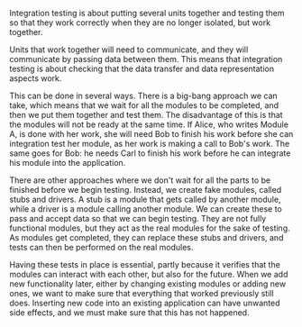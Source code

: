 Integration testing is about putting several units together and testing them so that they work correctly when they are no longer isolated, but work together.

Units that work together will need to communicate, and they will communicate by passing data between them. This means that integration testing is about checking that the data transfer and data representation aspects work.

This can be done in several ways. There is a big-bang approach we can take, which means that we wait for all the modules to be completed, and then we put them together and test them. The disadvantage of this is that the modules will not be ready at the same time. If Alice, who writes Module A, is done with her work, she will need Bob to finish his work before she can integration test her module, as her work is making a call to Bob's work. The same goes for Bob: he needs Carl to finish his work before he can integrate his module into the application.

There are other approaches where we don't wait for all the parts to be finished before we begin testing. Instead, we create fake modules, called stubs and drivers. A stub is a module that gets called by another module, while a driver is a module calling another module. We can create these to pass and accept data so that we can begin testing. They are not fully functional modules, but they act as the real modules for the sake of testing. As modules get completed, they can replace these stubs and drivers, and tests can then be performed on the real modules.

Having these tests in place is essential, partly because it verifies that the modules can interact with each other, but also for the future. When we add new functionality later, either by changing existing modules or adding new ones, we want to make sure that everything that worked previously still does. Inserting new code into an existing application can have unwanted side effects, and we must make sure that this has not happened.
